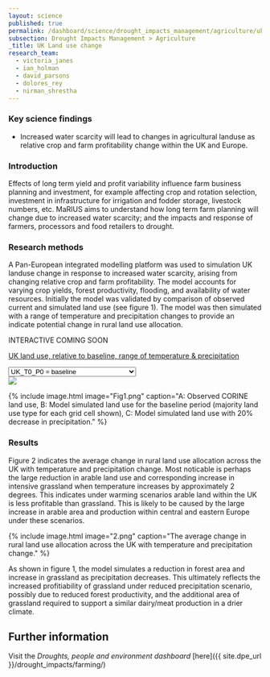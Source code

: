 ```yaml
---
layout: science
published: true
permalink: /dashboard/science/drought_impacts_management/agriculture/uklu/
subsection: Drought Impacts Management > Agriculture
_title: UK Land use change
research_team:
  - victoria_janes
  - ian_holman
  - david_parsons
  - dolores_rey
  - nirman_shrestha
---
```

### Key science findings

* Increased water scarcity will lead to changes in agricultural landuse as relative crop and farm profitability change within the UK and Europe.

### Introduction

Effects of long term yield and profit variability influence farm business planning and investment, for example affecting crop and rotation selection, investment in infrastructure for irrigation and fodder storage, livestock numbers, etc. MaRIUS aims to understand how long term farm planning will change due to increased water scarcity; and the impacts and response of farmers, processors and food retailers to drought.

### Research methods

A Pan-European integrated modelling platform was used to simulation UK landuse change in response to increased water scarcity, arising from changing relative crop and farm profitability. The model accounts for varying crop yields, forest productivity, flooding, and availability of water resources. Initially the model was validated by comparison of observed current and simulated land use (see figure 1). The model was then simulated with a range of temperature and precipitation changes to provide an indicate potential change in rural land use allocation.

<div id="coming-soon">
	<div class="ident">INTERACTIVE <span class="cs">COMING SOON</span></div>
	<div class="description">
		<p markdown="1"><a href="{{ site.assets_url }}/data/land_use/index2.html">UK land use, relative to baseline, range of temperature &amp; precipitation</a></p>
	</div>
</div>
<div class="dropdown">
	<select id="luimg" onChange="jsFunction()">
		<option value="t0_p0">UK_T0_P0 = baseline</option>
		<option value="t0_pm10">Temperature: +0&deg;C, Precipitation: -10%</option>
		<option value="t0_pm20">Temperature: +0&deg;C, Precipitation: -20%</option>
		<option value="t2_p0">Temperature: +2&deg;C, Precipitation: -0%</option>
		<option value="t2_pm10">Temperature: +2&deg;C, Precipitation: -10%</option>
		<option value="t2_pm20">Temperature: +2&deg;C, Precipitation: -20%</option>
		<option value="t4_p0">Temperature: +4&deg;C, Precipitation: -0%</option>
		<option value="t4_pm10">Temperature: +4&deg;C, Precipitation: -10%</option>
		<option value="t4_pm20">Temperature: +4&deg;C, Precipitation: -20%</option>
	</select>
</div>
	
<img src="{{ site.assets_url }}/data/land_use/data/t0_p0.png" id="luimgholder" />

<script type='text/javascript'>
function jsFunction()
{
  var myselect = document.getElementById("luimg");
  var myimage = document.getElementById("luimgholder");
  var myimgpath = "{{ site.assets_url }}/data/land_use/data/"+myselect.options[myselect.selectedIndex].value+".png";
  /* alert(myselect.options[myselect.selectedIndex].value); */
  myimage.src = myimgpath;
}
</script>

{% include 
	image.html 
	image="Fig1.png" 
	caption="A: Observed CORINE land use, B: Model simulated land use for the baseline period (majority land use type for each grid cell shown), C: Model simulated land use with 20% decrease in precipitation." 
%}

### Results

Figure 2 indicates the average change in rural land use allocation across the UK with temperature and precipitation change. Most noticable is perhaps the large reduction in arable land use and corresponding increase in intensive grassland when temperature increases by approximately 2 degrees. This indicates under warming scenarios arable land within the UK is less profitable than grassland. This is likely to be caused by the large increase in arable area and production within central and eastern Europe under these scenarios.

{% include 
	image.html 
	image="2.png" 
	caption="The average change in rural land use allocation across the UK with temperature and precipitation change." 
%}

As shown in figure 1, the model simulates a reduction in forest area and increase in grassland as precipitation decreases. This ultimately reflects the increased profitiability of grassland under reduced precipitation scenario, possibly due to  reduced forest productivity, and the additional area of grassland required to support a similar dairy/meat production in a drier climate.

## Further information

Visit the _Droughts, people and environment dashboard_  [here]({{ site.dpe_url }}/drought_impacts/farming/)

